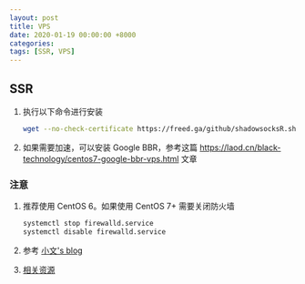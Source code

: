 ```yaml
---
layout: post
title: VPS
date: 2020-01-19 00:00:00 +8000
categories:
tags: [SSR, VPS]
---
```


## SSR

1. 执行以下命令进行安装

   ```bash
   wget --no-check-certificate https://freed.ga/github/shadowsocksR.sh; bash shadowsocksR.sh
   ```

1. 如果需要加速，可以安装 Google BBR，参考这篇 <https://laod.cn/black-technology/centos7-google-bbr-vps.html> 文章

### 注意

1. 推荐使用 CentOS 6。如果使用 CentOS 7+ 需要关闭防火墙

   ```bash
   systemctl stop firewalld.service
   systemctl disable firewalld.service
   ```

1. 参考 [小文's blog](www.qcgzwx.cn)
1. [相关资源](https://freed.ga)

